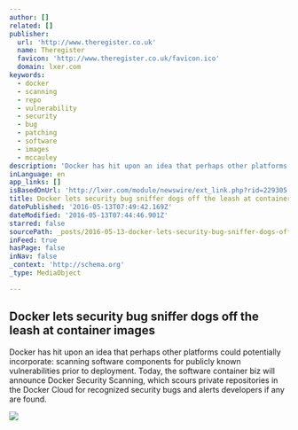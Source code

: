 ```yaml
---
author: []
related: []
publisher:
  url: 'http://www.theregister.co.uk'
  name: Theregister
  favicon: 'http://www.theregister.co.uk/favicon.ico'
  domain: lxer.com
keywords:
  - docker
  - scanning
  - repo
  - vulnerability
  - security
  - bug
  - patching
  - software
  - images
  - mccauley
description: 'Docker has hit upon an idea that perhaps other platforms could potentially incorporate: scanning software components for publicly known vulnerabilities prior to deployment. Today, the software container biz will announce Docker Security Scanning, which scours private repositories in the Docker Cloud for recognized security bugs and alerts developers if any are found.'
inLanguage: en
app_links: []
isBasedOnUrl: 'http://lxer.com/module/newswire/ext_link.php?rid=229305'
title: Docker lets security bug sniffer dogs off the leash at container images
datePublished: '2016-05-13T07:49:42.169Z'
dateModified: '2016-05-13T07:44:46.901Z'
starred: false
sourcePath: _posts/2016-05-13-docker-lets-security-bug-sniffer-dogs-off-the-leash-at-conta.md
inFeed: true
hasPage: false
inNav: false
_context: 'http://schema.org'
_type: MediaObject

---
```

<article style=""><h1>Docker lets security bug sniffer dogs off the leash at container images</h1><p>Docker has hit upon an idea that perhaps other platforms could potentially incorporate: scanning software components for publicly known vulnerabilities prior to deployment. Today, the software container biz will announce Docker Security Scanning, which scours private repositories in the Docker Cloud for recognized security bugs and alerts developers if any are found.</p><img src="https://regmedia.co.uk/2016/05/10/biometrics.jpg?x=1200&amp;y=794" /></article>